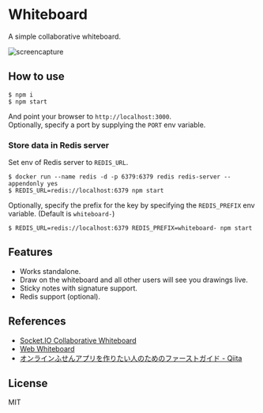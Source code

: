 # Whiteboard

A simple collaborative whiteboard.

![screencapture](https://user-images.githubusercontent.com/40527123/78506918-03395c00-77b8-11ea-8b60-2246072271c1.png)

## How to use

```
$ npm i
$ npm start
```

And point your browser to `http://localhost:3000`.  
Optionally, specify a port by supplying the `PORT` env variable.

### Store data in Redis server

Set env of Redis server to `REDIS_URL`.

```
$ docker run --name redis -d -p 6379:6379 redis redis-server --appendonly yes
$ REDIS_URL=redis://localhost:6379 npm start
```

Optionally, specify the prefix for the key by specifying the `REDIS_PREFIX` env variable. (Default is `whiteboard-`)

```
$ REDIS_URL=redis://localhost:6379 REDIS_PREFIX=whiteboard- npm start
```

## Features

- Works standalone.
- Draw on the whiteboard and all other users will see you drawings live.
- Sticky notes with signature support.
- Redis support (optional).

## References

- [Socket.IO Collaborative Whiteboard](https://socket.io/demos/whiteboard/)
- [Web Whiteboard](https://www.webwhiteboard.com)
- [オンラインふせんアプリを作りたい人のためのファーストガイド - Qiita](https://qiita.com/iotas/items/fbf4994877e5c2053787)

## License

MIT
